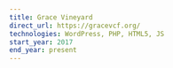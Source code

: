 ```yaml
---
title: Grace Vineyard
direct_url: https://gracevcf.org/
technologies: WordPress, PHP, HTML5, JS
start_year: 2017
end_year: present
---
```

